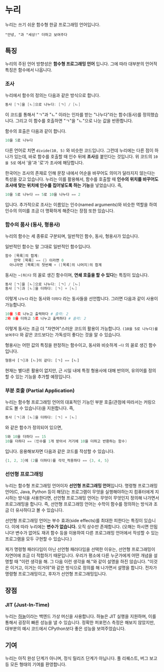 # 누리

누리는 쓰기 쉬운 함수형 한글 프로그래밍 언어입니다.

```
"안녕, "과 "세상!" 더하고 보여주다
```

## 특징

누리의 주된 언어 방향성은 **함수형 프로그래밍 언어** 입니다. 그에 따라 대부분의 언어적 특징은 함수에서 나옵니다.

### 조사

누리에서 함수의 정의는 다음과 같은 방식으로 합니다.

```lua
동사 [ㄱ]을 [ㄴ]으로 나누다: [ㄱ] / [ㄴ]
```

이 코드를 통해서 "ㄱ"과 "ㄴ" 이라는 인자를 받는 "나누다"라는 함수(동사)를 정의했습니다. 그리고 이 함수를 호출하면 "ㄱ"을 "ㄴ"으로 나눈 값을 반환합니다.

함수의 호출은 다음과 같이 합니다.

```lua
10을 5로 나누다
```

다른 언어로 치면 `divide(10, 5)` 와 비슷한 코드입니다. 그런데 누리에는 다른 점이 하나가 있는데, 바로 함수를 호출할 때 인수 뒤에 **조사**를 붙인다는 것입니다. 위 코드의 `10을 5로` 에서 '을'과 '로'가 조사에 해당합니다.

한국어는 조사의 존재로 인해 문장 내에서 어순을 바꾸어도 의미가 달라지지 않는다는 특성을 갖고 있습니다. 누리는 이를 활용해서, 함수를 호출할 때 **인수의 위치를 바꾸어도 조사에 맞는 위치에 인수를 집어넣도록 하는 기능**을 넣었습니다. 즉,

```lua
10을 5로 나누다 == 5로 10을 나누다 == 2
```

입니다. 추가적으로 조사는 이름있는 인수(named arguments)와 비슷한 역할을 하여 인수의 의미를 조금 더 명확하게 해준다는 장점 또한 있습니다.

### 함수의 품사 (동사, 형용사)

누리의 함수는 세 종류로 구분되며, 일반적인 함수, 동사, 형용사가 있습니다. 

일반적인 함수는 말 그대로 일반적인 함수입니다.

```lua
함수 [목록]의 합계:
	만약 [목록] == {} 이라면 0
  아니라면 [목록]의 첫번째 + ([목록]의 나머지)의 합계
```

동사는 `~(하)다` 의 꼴로 생긴 함수이며, **연쇄 호출을 할 수 있다**는 특징이 있습니다.

```lua
동사 [ㄱ]을 [ㄴ]으로 나누다: [ㄱ] / [ㄴ]
동사 [ㄱ]과 [ㄴ]을 더하다: [ㄱ] + [ㄴ]
```

이렇게 `나누다` 라는 동사와 `더하다` 라는 동사들을 선언합니다. 그러면 다음과 같이 사용이 가능합니다.

```python
10을 5로 나누고 출력하다 # 출력: 2
2와 8을 더하고 5로 나누고 출력하다 # 출력: 2
```

이렇게 동사는 조금 더 "자연어"스러운 코드의 활용이 가능합니다. `(10을 5로 나누다)를 보여주다` 와 같은 코드보다는 가독성이 좋다는 것을 알 수 있습니다.

형용사는 어떤 값의 특징을 판정하는 함수이고, 동사와 비슷하게 `~다` 의 꼴로 생긴 함수입니다.

```python
형용사 [ㄱ]과 [ㄴ]이 같다: [ㄱ] == [ㄴ]
```

현재는 별다른 활용이 없지만, 근 시일 내에 특정 형용사에 대해 반의어, 유의어를 정의할 수 있는 기능을 추가할 예정입니다.

### 부분 호출 (Partial Application)

누리는 함수형 프로그래밍 언어의 대표적인 기능인 부분 호출(관점에 따라서는 커링으로도 볼 수 있습니다)을 지원합니다. 즉,

```lua
동사 [ㄱ]과 [ㄴ]을 더하다: [ㄱ] + [ㄴ]
```

와 같은 함수가 정의되어 있으면,

```lua
5와 10을 더하다 == 15
10을 더하다 == (인수를 1개 받아서 거기에 10을 더하고 반환하는 함수)
```

입니다. 응용해보자면 다음과 같은 코드를 작성할 수 있습니다.

```lua
{1, 2, 3}에 (2를 더하다)를 각각_적용하다 == {3, 4, 5}
```

### 선언형 프로그래밍

누리는 함수형 프로그래밍 언어이자 **선언형 프로그래밍 언어**입니다. 명령형 프로그래밍 언어(C, Java, Python 등이 해당)는 프로그램이 무엇을 실행해야하는지 컴퓨터에게 지시하는 방식을 사용한다면, 선언형 프로그래밍 언어는   무엇이 무엇인지 정의해 나가면서 프로그래밍을 합니다. 즉, 선언형 프로그래밍 언어는 수학이 함수를 정의하는 방식과 조금 더 유사하다고 볼 수 있습니다.

선언형 프로그래밍 언어는 부수 효과(side effects)를 최대한 피한다는 특징이 있습니다. 이에 따라 누리에는 **변수가 없습니다.** 오직 상수만 존재합니다. (오해는 하시면 안됩니다! 변수가 없어도 재귀 함수 등을 이용하여 다른 프로그래밍 언어에서 작성할 수 있는 프로그램을 모두 구현할 수 있습니다.)

제가 명령형 패러다임이 아닌 선언형 패러다임을 선택한 이유는, 선언형 프로그래밍이 자연어에 조금 더 적합하기 때문입니다. 우리가 평소에 다른 누군가에게 어떤 개념을 설명할 때 "이런 생각을 해. 그 다음 이런 생각을 해."와 같이 설명을 하진 않습니다. "이것은 이거고, 이거는 이거야"와 같은 방식으로 정의를 해 나가면서 설명을 합니다. 전자가 명령형 프로그래밍이고, 후자가 선언형 프로그래밍입니다.

## 장점

### JIT (Just-In-Time)

누리는 [하늘](https://github.com/suhdonghwi/haneul)이라는 백엔드 가상 머신을 사용합니다. 하늘은 JIT 실행을 지원하며, 이를 통해서 굉장히 빠른 성능을 낼 수 있습니다. 정확한 퍼포먼스 측정은 해보지 않았지만, 대부분의 예시 코드에서 CPython보다 좋은 성능을 보여주었습니다.

## 기여

누리는 아직 완성 단계가 아니며, 정식 릴리즈 단계가 아닙니다. 풀 리퀘스트, 버그 보고 등 모든 형태의 기여를 환영합니다.